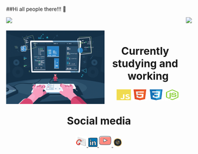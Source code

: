 ##Hi all people there!!! 👋

<div>
  
  <img  height="140em" src="https://github-readme-stats.vercel.app/api?username=AdanVasconcelos&show_icons=true&theme=maroongold&include_all_commits=true&count_private=true"/>
  <img align="right" height="140em" src="https://github-readme-stats.vercel.app/api/top-langs/?username=AdanVasconcelos&layout=compact&langs_count=16&theme=maroongold"/>
<div  align="center"> 
  <div style="display: inline_block"><br>
    <img align="left" height="200" alt="circleani" src="jpg.webp">
    <h1 align="center">Currently studying and working</h1>
    <img align="center" height="30" width="40" alt="js-icon"  src="https://raw.githubusercontent.com/devicons/devicon/master/icons/javascript/javascript-plain.svg">
    <img align="center" height="30" width="40" alt="html-icon" src="https://raw.githubusercontent.com/devicons/devicon/master/icons/html5/html5-original.svg">
    <img align="center" height="30" width="40" alt="css-icon" src="https://raw.githubusercontent.com/devicons/devicon/master/icons/css3/css3-original.svg">
    <img align="center" height="30" width="40" alt="nodejs-icon" src="https://raw.githubusercontent.com/devicons/devicon/master/icons/nodejs/nodejs-original.svg">
    </div>
   <h1 align="center">Social media</h1>
    <a href = "mailto: adanrox@gmail.com" target="_blank" rel="external">
      <img width="30" src="egmail.png">
    </a>
    <a href = "https://www.linkedin.com/in/adan-de-vasconcelos-queiroz-a71314231/" target="_blank" rel="external">
      <img  width="25" src="linkedin1.webp">
    </a>
    <a href = "https://www.youtube.com/channel/UCAp-arsId3U0nExXYWKGsrA" target="_blank" rel="external">
      <img width="35" src="youtube-2.webp">
    </a>
    <a href = "https://www.instagram.com/adanvq/" target="_blank" rel="external">
      <img width="25" src="instagram-4.webp">
    </a>
</div>

<a href = "https://github.com/AdanVasconcelos/AdanVasconcelos/output/github-contribution-grid-snake.svg">
</a>

  
    
    
    
    
